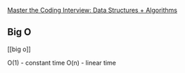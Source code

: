 [Master the Coding Interview: Data Structures + Algorithms](https://www.udemy.com/course/master-the-coding-interview-data-structures-algorithms/)

## Big O

[[big o]]

O(1) - constant time 
O(n) - linear time 







